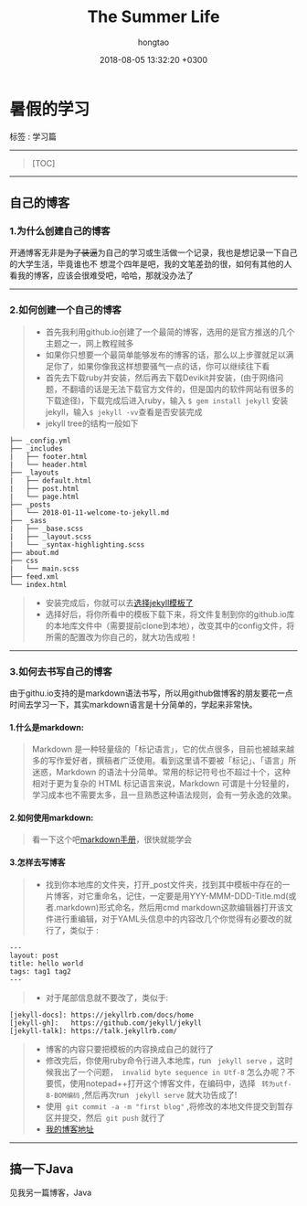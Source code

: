 ﻿---
layout: post
title: The Summer Life
date: 2018-08-05 13:32:20 +0300
description: First Blog. # Add post description (optional)
img: post-2.jpg # Add image post (optional)
tags: [Blog, Summer life]
author: hongtao # Add name author (optional)
---

# **暑假的学习**

标签 : 学习篇

---

> [TOC]

---

## **自己的博客**

### 1.为什么创建自己的博客

开通博客无非是~~为了装逼~~为自己的学习或生活做一个记录，我也是想记录一下自己的大学生活，毕竟谁也不 想混个四年是吧，我的文笔差劲的很，如何有其他的人看我的博客，应该会很难受吧，哈哈，那就没办法了

---

### 2.如何创建一个自己的博客

>* 首先我利用github.io创建了一个最简的博客，选用的是官方推送的几个主题之一，网上教程贼多
>* 如果你只想要一个最简单能够发布的博客的话，那么以上步骤就足以满足你了，如果你像我这样想要骚气一点的话，你可以继续往下看
>* 首先去下载ruby并安装，然后再去下载Devikit并安装，(由于网络问题，不翻墙的话是无法下载官方文件的，但是国内的软件网站有很多的下载途径)，下载完成后进入ruby，输入 `$ gem install jekyll` 安装jekyll，输入`$ jekyll -vv`查看是否安装完成
>* jekyll tree的结构一般如下
```
├── _config.yml
├── _includes
|   ├── footer.html
|   └── header.html
├── _layouts
|   ├── default.html
|   ├── post.html
|   └── page.html
├── _posts
|   └── 2018-01-11-welcome-to-jekyll.md
├── _sass
|   ├── _base.scss
|   ├── _layout.scss
|   └── _syntax-highlighting.scss
├── about.md
├── css
|   └── main.scss
├── feed.xml
└── index.html
```
>* 安装完成后，你就可以去[选择jekyll模板了](http://jekyllthemes.org/)
>* 选择好后，将你所看中的模板下载下来，将文件复制到你的github.io库的本地库文件中（需要提前clone到本地），改变其中的config文件，将所需的配置改为你自己的，就大功告成啦！

---

### 3.如何去书写自己的博客

由于githu.io支持的是markdown语法书写，所以用github做博客的朋友要花一点时间去学习一下，其实markdown语言是十分简单的，学起来非常快。

#### 1.什么是markdown:
> Markdown 是一种轻量级的「标记语言」，它的优点很多，目前也被越来越多的写作爱好者，撰稿者广泛使用。看到这里请不要被「标记」、「语言」所迷惑，Markdown 的语法十分简单。常用的标记符号也不超过十个，这种相对于更为复杂的 HTML 标记语言来说，Markdown 可谓是十分轻量的，学习成本也不需要太多，且一旦熟悉这种语法规则，会有一劳永逸的效果。

#### 2.如何使用markdown:
> 看一下这个吧[markdown手册](https://www.zybuluo.com/mdeditor?url=https://www.zybuluo.com/static/editor/md-help.markdown)，很快就能学会

#### 3.怎样去写博客
> * 找到你本地库的文件夹，打开_post文件夹，找到其中模板中存在的一片博客，对它重命名，记住，一定要是用YYY-MMM-DDD-Title.md(或者.markdown)形式命名，然后用cmd markdown这款编辑器打开该文件进行重编辑，对于YAML头信息中的内容改几个你觉得有必要改的就行了，类似于 :
```
---
layout: post
title: hello world
tags: tag1 tag2
---
```
> * 对于尾部信息就不要改了，类似于:
```
[jekyll-docs]: https://jekyllrb.com/docs/home
[jekyll-gh]:   https://github.com/jekyll/jekyll
[jekyll-talk]: https://talk.jekyllrb.com/
```
> * 博客的内容只要把模板的内容换成自己的就行了
> * 修改完后，你使用ruby命令行进入本地库，run ` jekyll serve` ，这时候我出了一个问题，` invalid byte sequence in Utf-8` 怎么办呢？不要慌，使用notepad++打开这个博客文件，在编码中，选择 ` 转为utf-8-BOM编码` ,然后再次run ` jekyll serve` 就大功告成了!
> * 使用` git commit -a -m "first blog"` ,将修改的本地文件提交到暂存区并提交，然后` git push` 就行了
> * [我的博客地址](https://taohonghk.github.io)


---

## **搞一下Java**
见我另一篇博客，Java

[jekyll-docs]: https://jekyllrb.com/docs/home
[jekyll-gh]:   https://github.com/jekyll/jekyll
[jekyll-talk]: https://talk.jekyllrb.com/
